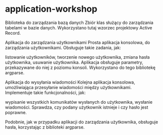 # application-workshop

Biblioteka do zarządzania bazą danych
Zbiór klas służący do zarządzania tabelami w bazie danych. Wykorzystano tutaj  wzorzec projektowy Active Record. 

Aplikacja do zarządzania użytkownikami
Prosta aplikacja konsolowa, do zarządzania użytkownikami. Obsługuje takie zadania, jak:

listowanie użytkowników,
tworzenie nowego użytkownika,
zmiana hasła użytkownika,
usuwanie użytkownika.
Aplikacja obsługuje parametry, przekazywane do niej z poziomu konsoli. Wykorzystano do tego bibliotekę argparse. 

Aplikacja do wysyłania wiadomości
Kolejna aplikacja konsolowa, umożliwiająca przesyłanie wiadomości między użytkownikami. Implementuje takie funkcjonalności, jak:

wypisanie wszystkich komunikatów wysłanych do użytkownika,
wysłanie wiadomości.
Sprawdza, czy podany użytkownik istnieje i czy hasło jest poprawne.

Podobnie, jak w przypadku aplikacji do zarządzania użytkownika, obsługuje hasła, korzystając z biblioteki argparse.
